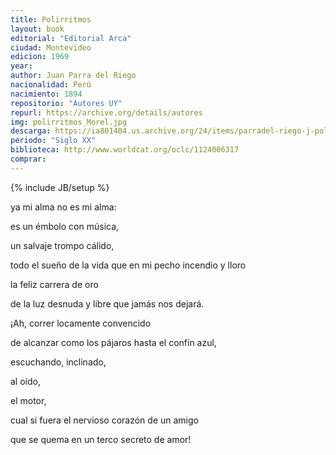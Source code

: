 ```yaml
---
title: Polirritmos
layout: book
editorial: "Editorial Arca"
ciudad: Montevideo
edicion: 1969
year: 
author: Juan Parra del Riego
nacionalidad: Perú
nacimiento: 1894
repositorio: "Autores UY"
repurl: https://archive.org/details/autores
img: polirritmos_Morel.jpg
descarga: https://ia801404.us.archive.org/24/items/parradel-riego-j-polirritmos/ParradelRiegoJ_Polirritmos.pdf
periodo: "Siglo XX"
biblioteca: http://www.worldcat.org/oclc/1124006317
comprar: 
---
```

{% include JB/setup %}

ya mi alma no es mi alma:
 
es un émbolo con música,
 
un salvaje trompo cálido,
 
todo el sueño de la vida que en mi pecho incendio y lloro
 
la feliz carrera de oro
 
de la luz desnuda y libre que jamás nos dejará.
 
¡Ah, correr locamente convencido
 
de alcanzar como los pájaros hasta el confín azul,
 
escuchando, inclinado,
 
al oído,
 
el motor,
 
cual si fuera el nervioso corazón de un amigo
 
que se quema en un terco secreto de amor!
